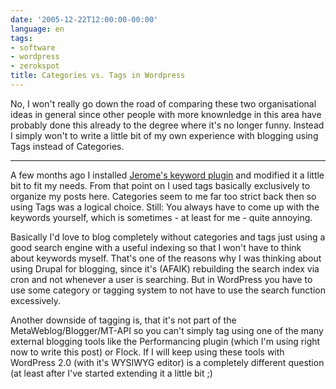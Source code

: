 ```yaml
---
date: '2005-12-22T12:00:00-00:00'
language: en
tags:
- software
- wordpress
- zerokspot
title: Categories vs. Tags in Wordpress
---
```



<p>No, I won't really go down the road of comparing these two organisational ideas in general since other people with more knownledge in this area have probably done this already to the degree where it's no longer funny. Instead I simply won't to write a little bit of my own experience with blogging using Tags instead of Categories.</p>

-------------------------------

<p>A few months ago I installed <a href="http://vapourtrails.ca/wp-keywords">Jerome's keyword plugin</a> and modified it a little bit to fit my needs. From that point on I used tags basically exclusively to organize my posts here. Categories seem to me far too strict back then so using Tags was a logical choice. Still: You always have to come up with the keywords yourself, which is sometimes - at least for me - quite annoying.</p>

<p>Basically I'd love to blog completely without categories and tags just using a good search engine with a useful indexing so that I won't have to think about keywords myself. That's one of the reasons why I was thinking about using Drupal for blogging, since it's (AFAIK) rebuilding the search index via cron and not whenever a user is searching. But in WordPress you have to use some category or tagging system to not have to use the search function excessively.</p>

<p>Another downside of tagging is, that it's not part of the MetaWeblog/Blogger/MT-API so you can't simply tag using one of the many external blogging tools like the Performancing plugin (which I'm using right now to write this post) or Flock. If I will keep using these tools with WordPress 2.0 (with it's WYSIWYG editor) is a completely different question (at least after I've started extending it a little bit ;)</p>

